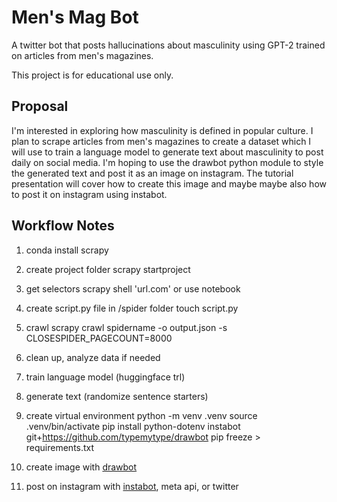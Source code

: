 # Men's Mag Bot

A twitter bot that posts hallucinations about masculinity using GPT-2 trained on articles from men's magazines.

This project is for educational use only. 

## Proposal

I'm interested in exploring how masculinity is defined in popular culture.  I plan to scrape articles from men's magazines to create a dataset which I will use to train a language model to generate text about masculinity to post daily on social media.  I'm hoping to use the drawbot python module to style the generated text and post it as an image on instagram.  The tutorial presentation will cover how to create this image and maybe maybe also how to post it on instagram using instabot.  

## Workflow Notes

1. conda install scrapy

2. create project folder
scrapy startproject <projectname>

3. get selectors
scrapy shell 'url.com' or use notebook

4. create script.py file in /spider folder
touch script.py

5. crawl
scrapy crawl spidername -o output.json -s CLOSESPIDER_PAGECOUNT=8000

6. clean up, analyze data if needed

7. train language model (huggingface trl)

8. generate text (randomize sentence starters)

9. create virtual environment
python -m venv .venv
source .venv/bin/activate
pip install python-dotenv instabot git+https://github.com/typemytype/drawbot
pip freeze > requirements.txt

9. create image with [drawbot](https://github.com/typemytype/drawbot)

10. post on instagram with [instabot](https://github.com/ohld/igbot/blob/master/examples/autopost/README.md), meta api, or twitter